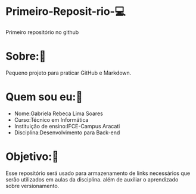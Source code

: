 # Primeiro-Reposit-rio-💻
Primeiro repositório no github

# Sobre:📝
Pequeno projeto para praticar GitHub e Markdown.

# Quem sou eu:🤔
- Nome:Gabriela Rebeca Lima Soares 
- Curso:Técnico em Informática 
- Instituição de ensino:IFCE-Campus Aracati
- Disciplina:Desenvolvimento para Back-end

# Objetivo:📌
Esse repositório será usado para armazenamento de links necessários que serão utilizados em aulas da disciplina.
além de auxiliar o aprendizado sobre versionamento.
